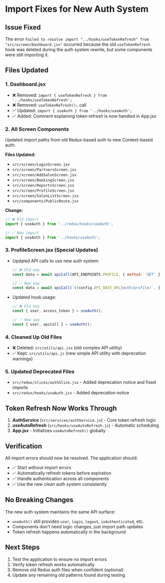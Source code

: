 # Import Fixes for New Auth System

## Issue Fixed
The error `Failed to resolve import "../hooks/useTokenRefresh" from "src/screen/Dashboard.jsx"` occurred because the old `useTokenRefresh` hook was deleted during the auth system rewrite, but some components were still importing it.

## Files Updated

### 1. **Dashboard.jsx**
- ❌ Removed: `import { useTokenRefresh } from '../hooks/useTokenRefresh';`
- ❌ Removed: `useTokenRefresh();` call
- ✅ Updated: `import { useAuth } from '../hooks/useAuth';`
- ✅ Added: Comment explaining token refresh is now handled in App.jsx

### 2. **All Screen Components**
Updated import paths from old Redux-based auth to new Context-based auth:

**Files Updated:**
- `src/screen/LoginScreen.jsx`
- `src/screen/PartnersScreen.jsx`
- `src/screen/AddSalonScreen.jsx`
- `src/screen/BookingScreen.jsx`
- `src/screen/ReportsScreen.jsx`
- `src/screen/ProfileScreen.jsx`
- `src/screen/SalonListScreen.jsx`
- `src/components/PublicRoute.jsx`

**Change:**
```jsx
// ❌ Old import
import { useAuth } from '../redux/hooks/useAuth';

// ✅ New import  
import { useAuth } from '../hooks/useAuth';
```

### 3. **ProfileScreen.jsx** (Special Updates)
- Updated API calls to use new auth system:
  ```jsx
  // ❌ Old way
  const data = await apiCall(API_ENDPOINTS.PROFILE, { method: 'GET' }, store);
  
  // ✅ New way
  const data = await apiCall(`${config.API_BASE_URL}auth/profile/`, { method: 'GET' });
  ```
- Updated hook usage:
  ```jsx
  // ❌ Old way
  const { user, access_token } = useAuth();
  
  // ✅ New way
  const { user, apiCall } = useAuth();
  ```

### 4. **Cleaned Up Old Files**
- ❌ Deleted: `src/utils/api.jsx` (old complex API utility)
- ✅ Kept: `src/utils/api.js` (new simple API utility with deprecation warnings)

### 5. **Updated Deprecated Files**
- `src/redux/slices/authSlice.jsx` - Added deprecation notice and fixed imports
- `src/redux/hooks/useAuth.jsx` - Added deprecation notice

## Token Refresh Now Works Through

1. **AuthService** (`src/services/authService.js`) - Core token refresh logic
2. **useAutoRefresh** (`src/hooks/useAutoRefresh.js`) - Automatic scheduling
3. **App.jsx** - Initializes `useAutoRefresh()` globally

## Verification

All import errors should now be resolved. The application should:
- ✅ Start without import errors
- ✅ Automatically refresh tokens before expiration
- ✅ Handle authentication across all components
- ✅ Use the new clean auth system consistently

## No Breaking Changes

The new auth system maintains the same API surface:
- `useAuth()` still provides `user`, `login`, `logout`, `isAuthenticated`, etc.
- Components don't need logic changes, just import path updates
- Token refresh happens automatically in the background

## Next Steps

1. Test the application to ensure no import errors
2. Verify token refresh works automatically
3. Remove old Redux auth files when confident (optional)
4. Update any remaining old patterns found during testing
